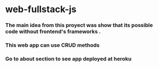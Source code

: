 # web-fullstack-js

### The main idea from this proyect was show that its possible code without frontend's frameworks .

### This web app can use CRUD methods

### Go to about section to see app deployed at heroku 
